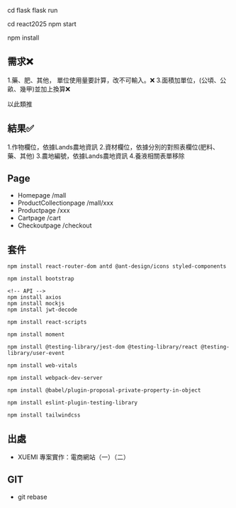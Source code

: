 cd flask
flask run

cd react2025
npm start

npm install

## 需求❌
1.藥、肥、其他，
  單位使用量要計算，改不可輸入。❌ 
3.面積加單位，(公頃、公畝、幾甲)並加上換算❌ 

以此類推

## 結果✅ 
1.作物欄位，依據Lands農地資訊
2.資材欄位，依據分別的對照表欄位(肥料、藥、其他)
3.農地編號，依據Lands農地資訊
4.養液相關表單移除

## Page
* Homepage  /mall
* ProductCollectionpage /mall/xxx
* Productpage   /xxx
* Cartpage  /cart
* Checkoutpage  /checkout


## 套件
``` 
npm install react-router-dom antd @ant-design/icons styled-components
```
```
npm install bootstrap
```
```
<!-- API -->
npm install axios
npm install mockjs
npm install jwt-decode
```
```
npm install react-scripts
```
```
npm install moment
```
```
npm install @testing-library/jest-dom @testing-library/react @testing-library/user-event
```
```
npm install web-vitals
```
```
npm install webpack-dev-server
```
```
npm install @babel/plugin-proposal-private-property-in-object
```
```
npm install eslint-plugin-testing-library
```
```
npm install tailwindcss
```
## 出處
* XUEMI 專案實作：電商網站（一）（二）
 
## GIT

* git rebase 
